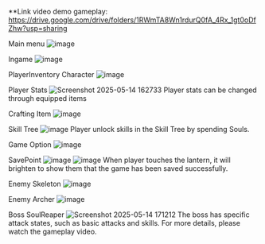 **Link video demo gameplay: https://drive.google.com/drive/folders/1RWmTA8Wn1rdurQ0fA_4Rx_1gt0oDfZhw?usp=sharing

Main menu
![image](https://github.com/user-attachments/assets/04f4c5e9-0154-421e-8cdf-ca166f5340c3)

Ingame
![image](https://github.com/user-attachments/assets/b5dd892d-a8b2-4dc9-851b-ff9dc885652e)

PlayerInventory Character
![image](https://github.com/user-attachments/assets/c49b6ade-4c76-425c-a44c-b5d0b20f19a9)

Player Stats
![Screenshot 2025-05-14 162733](https://github.com/user-attachments/assets/4380cb13-54d1-4a0d-a969-9377bbdfa5de)
Player stats can be changed through equipped items

Crafting Item
![image](https://github.com/user-attachments/assets/a731b91c-d954-4f2d-89fb-d47192350208)

Skill Tree
![image](https://github.com/user-attachments/assets/315bbe09-5df7-40ad-bcdd-63deb3c64213)
Player unlock skills in the Skill Tree by spending Souls.

Game Option
![image](https://github.com/user-attachments/assets/f84fda45-099c-4d7b-b1cb-649d57251566)

SavePoint
![image](https://github.com/user-attachments/assets/fc3edafa-e663-41f6-8191-6ec413cc7cf3)
![image](https://github.com/user-attachments/assets/3b4037fa-d970-488c-87df-6d6957f411ac)
When player touches the lantern, it will brighten to show them that the game has been saved successfully.

Enemy Skeleton
![image](https://github.com/user-attachments/assets/895c81c3-fbb5-4404-bc5a-be0209b79e1d)

Enemy Archer
![image](https://github.com/user-attachments/assets/01c0ce2e-67da-4ef8-92b8-ba062666565b)

Boss SoulReaper
![Screenshot 2025-05-14 171212](https://github.com/user-attachments/assets/ee5d9ae1-e2e7-4484-b3d8-4e18c203b258)
The boss has specific attack states, such as basic attacks and skills. For more details, please watch the gameplay video.






